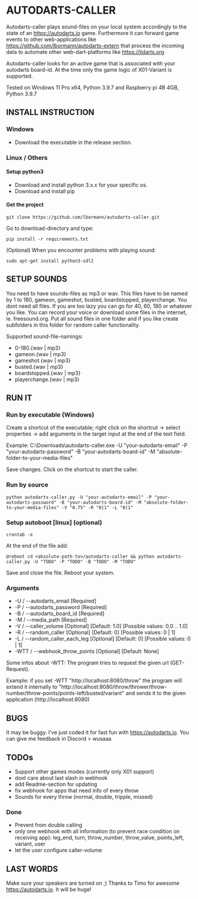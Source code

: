 # AUTODARTS-CALLER

Autodarts-caller plays sound-files on your local system accordingly to the state of an https://autodarts.io game. Furthermore it can forward game events to other web-applications like https://github.com/lbormann/autodarts-extern that process the incoming data to automate other web-dart-platforms like https://lidarts.org

Autodarts-caller looks for an active game that is associated with your autodarts board-id.
At the time only the game logic of X01-Variant is supported.

Tested on Windows 11 Pro x64, Python 3.9.7 and Raspberry pi 4B 4GB, Python 3.9.7


## INSTALL INSTRUCTION

### Windows

- Download the executable in the release section.


### Linux / Others

#### Setup python3

- Download and install python 3.x.x for your specific os.
- Download and install pip


#### Get the project

    git clone https://github.com/lbormann/autodarts-caller.git

Go to download-directory and type:

    pip install -r requirements.txt

(Optional) When you encounter problems with playing sound:

    sudo apt-get install python3-sdl2


## SETUP SOUNDS

You need to have sounds-files as mp3 or wav. This files have to be named by 1 to 180, gameon, gameshot, busted, boardstopped, playerchange. You dont need all files. If you are too lazy you can go for 40, 60, 180 or whatever you like. You can record your voice or download some files in the internet, ie. freesound.org.
Put all sound files in one folder and if you like create subfolders in this folder for random caller functionality.

Supported sound-file-namings:
- 0-180.{wav | mp3}
- gameon.{wav | mp3}
- gameshot.{wav | mp3}
- busted.{wav | mp3}
- boardstopped.{wav | mp3}
- playerchange.{wav | mp3}


## RUN IT

### Run by executable (Windows)

Create a shortcut of the executable; right click on the shortcut -> select properties -> add arguments in the target input at the end of the text field.

Example: C:\Downloads\autodarts-caller.exe -U "your-autodarts-email" -P "your-autodarts-password" -B "your-autodarts-board-id" -M "absolute-folder-to-your-media-files"

Save changes.
Click on the shortcut to start the caller.


### Run by source

    python autodarts-caller.py -U "your-autodarts-email" -P "your-autodarts-password" -B "your-autodarts-board-id" -M "absolute-folder-to-your-media-files" -V "0.75" -R "0|1" -L "0|1"


### Setup autoboot [linux] (optional)

    crontab -e

At the end of the file add:

    @reboot cd <absolute-path-to>/autodarts-caller && python autodarts-caller.py -U "TODO" -P "TODO" -B "TODO" -M "TODO"

Save and close the file. Reboot your system.

### Arguments

- -U / --autodarts_email [Required]
- -P / --autodarts_password [Required]
- -B / --autodarts_board_id [Required]
- -M / --media_path [Required]
- -V / --caller_volume [Optional] [Default: 1.0] [Possible values: 0.0 .. 1.0]
- -R / --random_caller [Optional] [Default: 0] [Possible values: 0 | 1]
- -L / --random_caller_each_leg [Optional] [Default: 0] [Possible values: 0 | 1]
- -WTT / --webhook_throw_points [Optional] [Default: None]

Some infos about -WTT:
The program tries to request the given url (GET-Request).

Example: if you set -WTT "http://localhost:8080/throw"
the program will extend it internally to "http://localhost:8080/throw/thrower/throw-number/throw-points/points-left/busted/variant" and sends it to the given application (http://localhost:8080)




## BUGS

It may be buggy. I've just coded it for fast fun with https://autodarts.io. You can give me feedback in Discord > wusaaa


## TODOs
- Support other games modes (currently only X01 support)
- dont care about last slash in webhook
- add Readme-section for updating
- fix webhook for apps that need info of every throw
- Sounds for every throw (normal, double, tripple, missed)


### Done
- Prevent from double calling
- only one webhook with all information (to prevent race condition on receiving app): leg_end, turn, throw_number, throw_value, points_left, variant, user
- let the user configure caller-volume


## LAST WORDS

Make sure your speakers are turned on ;)
Thanks to Timo for awesome https://autodarts.io. It will be huge!


